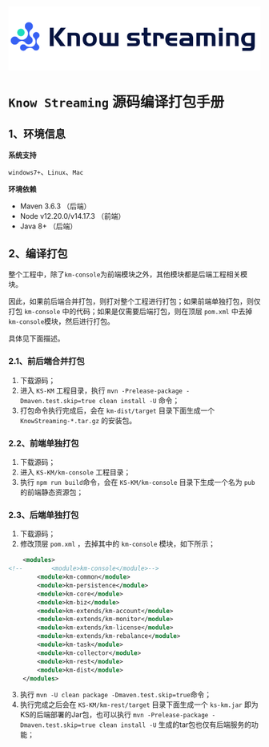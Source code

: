 
![Logo](../assets/KnowStreamingLogo.png)


# `Know Streaming` 源码编译打包手册

## 1、环境信息

**系统支持**

`windows7+`、`Linux`、`Mac`

**环境依赖**
	
- Maven 3.6.3 （后端）
- Node v12.20.0/v14.17.3 （前端）
- Java 8+ （后端）

## 2、编译打包

整个工程中，除了`km-console`为前端模块之外，其他模块都是后端工程相关模块。

因此，如果前后端合并打包，则打对整个工程进行打包；如果前端单独打包，则仅打包 `km-console` 中的代码；如果是仅需要后端打包，则在顶层 `pom.xml` 中去掉 `km-console`模块，然后进行打包。

具体见下面描述。



### 2.1、前后端合并打包

1. 下载源码；
2. 进入 `KS-KM` 工程目录，执行 `mvn -Prelease-package -Dmaven.test.skip=true clean install -U` 命令；
3. 打包命令执行完成后，会在 `km-dist/target` 目录下面生成一个 `KnowStreaming-*.tar.gz` 的安装包。


### 2.2、前端单独打包 

1. 下载源码；
2. 进入 `KS-KM/km-console` 工程目录；
3. 执行 `npm run build`命令，会在 `KS-KM/km-console` 目录下生成一个名为 `pub` 的前端静态资源包；



### 2.3、后端单独打包 

1. 下载源码；
2. 修改顶层 `pom.xml` ，去掉其中的 `km-console` 模块，如下所示；
```xml
    <modules>
<!--        <module>km-console</module>-->
        <module>km-common</module>
        <module>km-persistence</module>
        <module>km-core</module>
        <module>km-biz</module>
        <module>km-extends/km-account</module>
        <module>km-extends/km-monitor</module>
        <module>km-extends/km-license</module>
        <module>km-extends/km-rebalance</module>
        <module>km-task</module>
        <module>km-collector</module>
        <module>km-rest</module>
        <module>km-dist</module>
    </modules>
   ```
3. 执行 `mvn -U clean package -Dmaven.test.skip=true`命令；
4. 执行完成之后会在 `KS-KM/km-rest/target` 目录下面生成一个 `ks-km.jar` 即为KS的后端部署的Jar包，也可以执行 `mvn -Prelease-package -Dmaven.test.skip=true clean install -U` 生成的tar包也仅有后端服务的功能；




